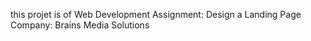 this projet is of Web Development Assignment: Design a Landing Page   
Company: Brains Media Solutions
